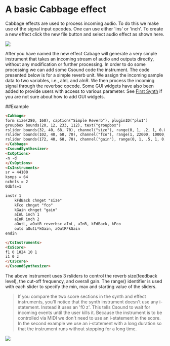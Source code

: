 # A basic Cabbage effect
Cabbage effects are used to process incoming audio. To do this we make use of the signal input opcodes. One can use either 'ins' or 'inch'. To create a new effect click the new file button and select audio effect as shown here.

![](images/new_effect_file.gif)

After you have named the new effect Cabage will generate a very simple instrument that takes an incoming stream of audio and outputs directly, without any modification or further processing. In order to do some processing we can add some Csound code the instrument. The code presented below is for a simple reverb unit. We assign the incoming sample data to two variables, i.e., aInL and aInR. We then process the incoming signal through the reverbsc opcode. Some GUI widgets have also been added to provide users with access to various parameter. See [First Synth](first_synth.html) if you are not sure about how to add GUI widgets.  

##Example
```html
<Cabbage>
form size(280, 160), caption("Simple Reverb"), pluginID("plu1")
groupbox bounds(20, 12, 233, 112), text("groupbox")    
rslider bounds(32, 40, 68, 70), channel("size"), range(0, 1, .2, 1, 0.001), text("Size"),  colour(2, 132, 0, 255), 
rslider bounds(102, 40, 68, 70), channel("fco"), range(1, 22000, 10000, 1, 0.001), text("Cut-Off"),  colour(2, 132, 0, 255), 
rslider bounds(172, 40, 68, 70), channel("gain"), range(0, 1, .5, 1, 0.001), text("Gain"),  colour(2, 132, 0, 255), 
</Cabbage>
<CsoundSynthesizer>
<CsOptions>
-n -d
</CsOptions>
<CsInstruments>
sr = 44100
ksmps = 64
nchnls = 2
0dbfs=1

instr 1
	kFdBack chnget "size"
	kFco chnget "fco"
	kGain chnget "gain"
	aInL inch 1
	aInR inch 2
	aOutL, aOutR reverbsc aInL, aInR, kFdBack, kFco
	outs aOutL*kGain, aOutR*kGain
endin

</CsInstruments>  
<CsScore>
f1 0 1024 10 1
i1 0 z
</CsScore>
</CsoundSynthesizer>
```

The above instrument uses 3 rsliders to control the reverb size(feedback level), the cut-off frequency, and overall gain. The range() identifier is used with each slider to specify the min, max and starting value of the sliders. 

>If you compare the two score sections in the synth and effect instruments, you'll notice that the synth instrument doesn't use any i-statement. Instead it uses an 'f0 z'. This tells Csound to wait for incoming events until the user kills it. Because the instrument is to be controlled via MIDI we don't need to use an i-statement in the score. In the second example we use an i-statement with a long duration so that the instrument runs without stopping for a long time.     

![](images/firstEffect.png)